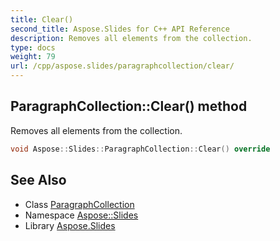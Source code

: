 ```yaml
---
title: Clear()
second_title: Aspose.Slides for C++ API Reference
description: Removes all elements from the collection.
type: docs
weight: 79
url: /cpp/aspose.slides/paragraphcollection/clear/
---
```

## ParagraphCollection::Clear() method


Removes all elements from the collection.

```cpp
void Aspose::Slides::ParagraphCollection::Clear() override
```

## See Also

* Class [ParagraphCollection](./)
* Namespace [Aspose::Slides](../)
* Library [Aspose.Slides](../../)